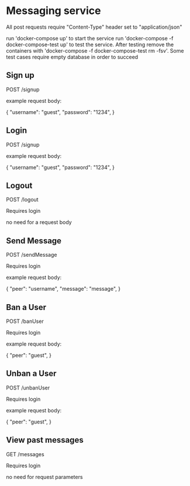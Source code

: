 # Messaging service

All post requests require "Content-Type" header set to "application/json"

run 'docker-compose up' to start the service
run 'docker-compose -f docker-compose-test up' to test the service. After testing remove the containers with 'docker-compose -f docker-compose-test rm -fsv'. Some test cases require empty database in order to succeed 

## Sign up
POST /signup 

example request body:

{
    "username": "guest",
    "password": "1234",
}

## Login

POST /signup 

example request body:

{
    "username": "guest",
    "password": "1234",
}

## Logout

POST /logout

Requires login

no need for a request body

## Send Message

POST /sendMessage

Requires login

example request body:

{
    "peer": "username",
    "message": "message",
}

## Ban a User

POST /banUser 

Requires login

example request body:

{
    "peer": "guest",
}

## Unban a User

POST /unbanUser 

Requires login

example request body:

{
    "peer": "guest",
}

## View past messages 

GET /messages

Requires login

no need for request parameters
